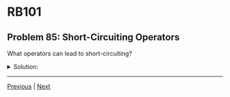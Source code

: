 # RB101
## Problem 85: Short-Circuiting Operators

What operators can lead to short-circuiting?

<details>
<summary>Solution:</summary>

The `&&` and `||` logical operators can lead to short-circuiting.

- For `&&`: If the first operand is falsy, the second operand is not evaluated
- For `||`: If the first operand is truthy, the second operand is not evaluated

Examples:
```ruby
# Short-circuiting with &&:
result = false && puts("This won't print")  # puts is never called

result = nil && expensive_method()  # expensive_method is never called

# Short-circuiting with ||:
result = true || puts("This won't print")  # puts is never called

result = "hello" || expensive_method()  # expensive_method is never called

# When short-circuit doesn't happen:
result = true && puts("This WILL print")   # puts is called
result = false || puts("This WILL print")  # puts is called
```

**Practical use:**
```ruby
# Avoid errors with &&:
user && user.name  # Only calls .name if user is not nil

# Default values with ||:
name = user_input || "Guest"  # Use "Guest" if user_input is falsy
```

**Collection methods that short-circuit:**

Some collection methods are also implemented to short-circuit:

```ruby
# any? stops at the first truthy value:
[false, false, true, false].any? { |val| val }  # Stops at true

# all? stops at the first falsy value:
[true, true, false, true].all? { |val| val }  # Stops at false

# find stops at the first match:
[1, 2, 3, 4, 5].find { |n| n > 3 }  # Stops at 4, doesn't check 5
```

**Note about `and` and `or`:**

Ruby also has `and` and `or` keywords (different from `&&` and `||`):
```ruby
# These also short-circuit but have lower precedence
result = true or false  # Same behavior as ||
result = true and false  # Same behavior as &&
```

</details>

---

[Previous](84.md) | [Next](86.md)

